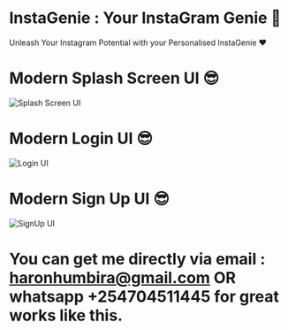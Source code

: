 # InstaGenie : Your InstaGram Genie 🤩
Unleash Your Instagram Potential with your Personalised InstaGenie ❤
# Modern Splash Screen UI 😎
![Splash Screen UI](https://user-images.githubusercontent.com/111262410/216822226-5f70cfb9-59a7-4dc2-adad-f9bd33145d7f.png)
# Modern Login UI 😎
![Login UI](https://user-images.githubusercontent.com/111262410/216765906-696ac18b-6ab0-4234-8369-6df5d512411a.png)
# Modern Sign Up UI 😎
![SignUp UI](https://user-images.githubusercontent.com/111262410/216835434-95dd07cc-00e2-4d8f-853e-731be1164dc4.png)

# You can get me directly via email : haronhumbira@gmail.com OR whatsapp +254704511445 for great works like this.
